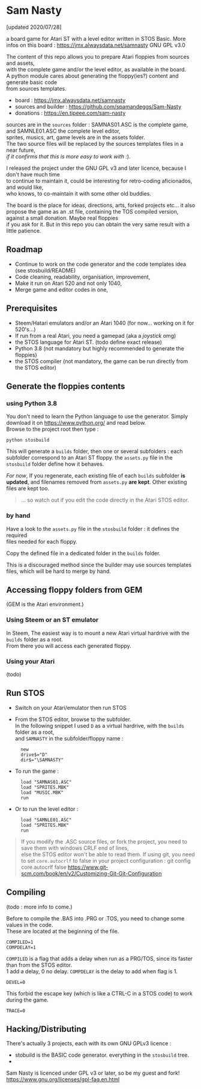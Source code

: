 Sam Nasty
=========
[updated 2020/07/28]

a board game for Atari ST with a level editor written in STOS Basic.
More infos on this board : https://jmx.alwaysdata.net/samnasty
GNU GPL v3.0

The content of this repo allows you to prepare Atari floppies from sources and assets,  
with the complete game and/or the level editor, as available in the board.  
A python module cares about generating the floppy(ies?) content and generate basic code  
from sources templates.

- board : https://jmx.alwaysdata.net/samnasty
- sources and builder : https://github.com/spamandeggs/Sam-Nasty
- donations : https://en.tipeee.com/sam-nasty

sources are in the `sources` folder : SAMNAS01.ASC is the complete game, and SAMNLE01.ASC the complete level editor,    
sprites, musics, art, game levels are in the assets folder.  
The two source files will be replaced by the sources templates files in a near future,  
*if it confirms that this is more easy to work with* :).

I released the project under the GNU GPL v3 and later licence, because I don't have much time  
to continue to maintain it, could be interesting for retro-coding aficionados, and would like,  
who knows, to co-maintain it with some other old buddies.  

The board is the place for ideas, directions, arts, forked projects etc... it also propose the game
as an .st file, containing the TOS compiled version, against a small donation. Maybe real floppies  
if you ask for it. But in this repo you can obtain the very same result with a little patience.

Roadmap
-------

- Continue to work on the code generator and the code templates idea (see stosbuild/README)
- Code cleaning, readability, organisation, improvement,
- Make it run on Atari 520 and not only 1040,
- Merge game and editor codes in one,

Prerequisites
-------------

- Steem/Hatari emulators and/or an Atari 1040 (for now... working on it for 520's...)
- If run from a real Atari, you need a gamepad (aka a *joystick* omg)
- the STOS language for Atari ST. (todo define exact release)
- Python 3.8 (not mandatory but highly recommended to generate the floppies)
- the STOS compiler (not mandatory, the game can be run directly from the STOS editor)

Generate the floppies contents
------------------------------

### using Python 3.8

You don't need to learn the Python language to use the generator. Simply download it on https://www.python.org/ and read below.  
Browse to the project root then type :
	
	python stosbuild

This will generate a `builds` folder, then one or several subfolders : each subfolder correspond to an Atari ST floppy. 
the `assets.py` file in the `stosbuild` folder define how it behaves.  

*For now*, If you regenerate, each existing file of each `builds` subfolder **is updated**, 
and filenames removed from `assets.py` **are kept**. Other existing files are kept too.

> ... so watch out if you edit the code directly in the Atari STOS editor.

### by hand

Have a look to the `assets.py` file in the `stosbuild` folder : it defines the required  
files needed for each floppy.

Copy the defined file in a dedicated folder in the `builds` folder.

This is a discouraged method since the builder may use sources templates files, which will be hard to merge by hand.

Accessing floppy folders from GEM
---------------------------------

(GEM is the Atari environment.) 

### Using Steem or an ST emulator

In Steem, The easiest way is to mount a new Atari virtual hardrive with the `builds` folder as a root.  
From there you will access each generated floppy.

### Using your Atari

(todo)

Run STOS
--------

- Switch on your Atari/emulator then run STOS
- From the STOS editor, browse to the subfolder.  
  In the following snippet I used `D` as a virtual hardrive, with the `builds` folder as a root,  
  and `SAMNASTY` in the subfolder/floppy name :

		new
		drive$="D"
		dir$="\SAMNASTY"

- To run the game :

		load "SAMNAS01.ASC"
		load "SPRITES.MBK"
		load "MUSIC.MBK"
		run

- Or to run the level editor :

		load "SAMNLE01.ASC"
		load "SPRITES.MBK"
		run

> If you modify the .ASC source files, or fork the project, you need to save them with windows CRLF end of lines,  
> else the STOS editor won't be able to read them.
> If using git, you need to set `core.autocrlf` to false in your project configuration  :
>	git config core.autocrlf false
> https://www.git-scm.com/book/en/v2/Customizing-Git-Git-Configuration

Compiling
---------

(todo : more info to come.)

Before to compile the .BAS into .PRG or .TOS, you need to change some values in the code.  
These are located at the beginning of the file.  

	COMPILED=1
	COMPDELAY=1
	
`COMPILED` is a flag that adds a delay when run as a PRG/TOS, since its faster than from the STOS editor.  
1 add a delay, 0 no delay. `COMPDELAY` is the delay to add when flag is 1. 

	DEVEL=0
	
This forbid the escape key (which is like a CTRL-C in a STOS code) to work during the game.
	
	TRACE=0
	
Hacking/Distributing
--------------------

There's actually 3 projects, each with its own GNU GPLv3 licence :
- stobuild is the BASIC code generator. everything in the `stosbuild` tree.
- 

Sam Nasty is licenced under GPL v3 or later, so be my guest and fork!  
https://www.gnu.org/licenses/gpl-faq.en.html


